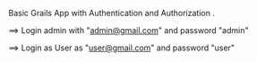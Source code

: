 Basic Grails App with Authentication and Authorization .


==> Login admin with "admin@gmail.com" and password "admin"


==> Login as User as "user@gmail.com" and password "user"